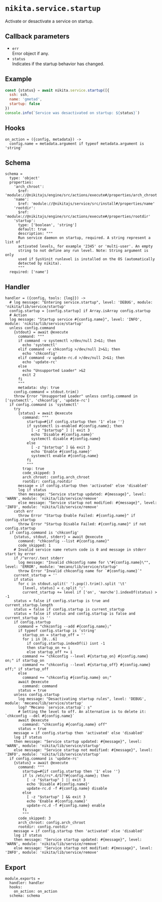 
# `nikita.service.startup`

Activate or desactivate a service on startup.

## Callback parameters

* `err`   
  Error object if any.   
* `status`   
  Indicates if the startup behavior has changed.   

## Example

```js
const {status} = await nikita.service.startup([{
  ssh: ssh,
  name: 'gmetad',
  startup: false
})
console.info(`Service was desactivated on startup: ${status}`)
```

## Hooks

    on_action = ({config, metadata}) ->
      config.name = metadata.argument if typeof metadata.argument is 'string'

## Schema

    schema =
      type: 'object'
      properties:
        'arch_chroot':
          $ref: 'module://@nikitajs/engine/src/actions/execute#/properties/arch_chroot'
        'name':
          $ref: 'module://@nikitajs/service/src/install#/properties/name'
        'rootdir':
          $ref: 'module://@nikitajs/engine/src/actions/execute#/properties/rootdir'
        'startup':
          type: ['boolean', 'string']
          default: true
          description: """
          Run service daemon on startup, required. A string represent a list of
          activated levels, for example '2345' or 'multi-user'. An empty
          string to not define any run level. Note: String argument is only
          used if SysVinit runlevel is installed on the OS (automatically
          detected by nikita).
          """
      required: ['name']

## Handler

    handler = ({config, tools: {log}}) ->
      # log message: "Entering service.startup", level: 'DEBUG', module: 'nikita/lib/service/startup'
      config.startup = [config.startup] if Array.isArray config.startup
      # Action
      log message: "Startup service #{config.name}", level: 'INFO', module: 'nikita/lib/service/startup'
      unless config.command
        {stdout} = await @execute
          command: """
          if command -v systemctl >/dev/null 2>&1; then
            echo 'systemctl'
          elif command -v chkconfig >/dev/null 2>&1; then
            echo 'chkconfig'
          elif command -v update-rc.d >/dev/null 2>&1; then
            echo 'update-rc'
          else
            echo "Unsupported Loader" >&2
            exit 2
          fi
          """
          metadata: shy: true
        config.command = stdout.trim()
        throw Error "Unsupported Loader" unless config.command in ['systemctl', 'chkconfig', 'update-rc']
      if config.command is 'systemctl'
        try
          {status} = await @execute
            command: """
              startup=#{if config.startup then '1' else ''}
              if systemctl is-enabled #{config.name}; then
                [ -z "$startup" ] || exit 3
                echo 'Disable #{config.name}'
                systemctl disable #{config.name}
              else
                [ -z "$startup" ] && exit 3
                echo 'Enable #{config.name}'
                systemctl enable #{config.name}
              fi
              """
            trap: true
            code_skipped: 3
            arch_chroot: config.arch_chroot
            rootdir: config.rootdir
          message = if config.startup then 'activated' else 'disabled'
          log if status
          then message: "Service startup updated: #{message}", level: 'WARN', module: 'nikita/lib/service/remove'
          else message: "Service startup not modified: #{message}", level: 'INFO', module: 'nikita/lib/service/remove'
        catch err
          throw Error "Startup Enable Failed: #{config.name}" if config.startup
          throw Error "Startup Disable Failed: #{config.name}" if not config.startup
      if config.command is 'chkconfig'
        {status, stdout, stderr} = await @execute
          command: "chkconfig --list #{config.name}"
          code_skipped: 1
        # Invalid service name return code is 0 and message in stderr start by error
        if /^error/.test stderr
          log message: "Invalid chkconfig name for \"#{config.name}\"", level: 'ERROR', module: 'mecano/lib/service/startup'
          throw Error "Invalid chkconfig name for `#{config.name}`"
        current_startup = ''
        if status
          for c in stdout.split(' ').pop().trim().split '\t'
            [level, status] = c.split ':'
            current_startup += level if ['on', 'marche'].indexOf(status) > -1
        status = false if config.startup is true and current_startup.length
        status = false if config.startup is current_startup
        status = false if status and config.startup is false and current_startup is ''
        if config.startup
          command = "chkconfig --add #{config.name};"
          if typeof config.startup is 'string'
            startup_on = startup_off = ''
            for i in [0...6]
              if config.startup.indexOf(i) isnt -1
              then startup_on += i
              else startup_off += i
            command += "chkconfig --level #{startup_on} #{config.name} on;" if startup_on
            command += "chkconfig --level #{startup_off} #{config.name} off;" if startup_off
          else
            command += "chkconfig #{config.name} on;"
          await @execute
            command: command
          status = true
        unless config.startup
          log message: "Desactivating startup rules", level: 'DEBUG', module: 'mecano/lib/service/startup'
          log? "Mecano `service.startup`: s"
          # Setting the level to off. An alternative is to delete it: `chkconfig --del #{config.name}`
          await @execute
            command: "chkconfig #{config.name} off"
          status = true
        message = if config.startup then 'activated' else 'disabled'
        log if status
        then message: "Service startup updated: #{message}", level: 'WARN', module: 'nikita/lib/service/startup'
        else message: "Service startup not modified: #{message}", level: 'INFO', module: 'nikita/lib/service/startup'
      if config.command is 'update-rc'
        {status} = await @execute
          command: """
            startup=#{if config.startup then '1' else ''}
            if ls /etc/rc*.d/S??#{config.name}; then
              [ -z "$startup" ] || exit 3
              echo 'Disable #{config.name}'
              update-rc.d -f #{config.name} disable
            else
              [ -z "$startup" ] && exit 3
              echo 'Enable #{config.name}'
              update-rc.d -f #{config.name} enable
            fi
            """
          code_skipped: 3
          arch_chroot: config.arch_chroot
          rootdir: config.rootdir
        message = if config.startup then 'activated' else 'disabled'
        log if status
        then message: "Service startup updated: #{message}", level: 'WARN', module: 'nikita/lib/service/remove'
        else message: "Service startup not modified: #{message}", level: 'INFO', module: 'nikita/lib/service/remove'

## Export

    module.exports =
      handler: handler
      hooks:
        on_action: on_action
      schema: schema
